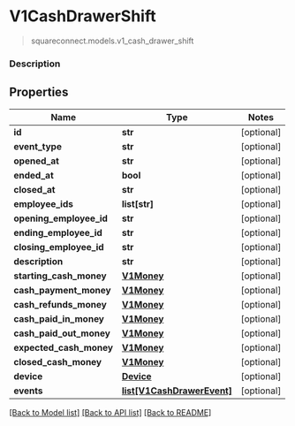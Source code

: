 # V1CashDrawerShift
> squareconnect.models.v1_cash_drawer_shift

### Description

## Properties
Name | Type | Notes
------------ | ------------- | -------------
**id** | **str** | [optional] 
**event_type** | **str** | [optional] 
**opened_at** | **str** | [optional] 
**ended_at** | **bool** | [optional] 
**closed_at** | **str** | [optional] 
**employee_ids** | **list[str]** | [optional] 
**opening_employee_id** | **str** | [optional] 
**ending_employee_id** | **str** | [optional] 
**closing_employee_id** | **str** | [optional] 
**description** | **str** | [optional] 
**starting_cash_money** | [**V1Money**](V1Money.md) | [optional] 
**cash_payment_money** | [**V1Money**](V1Money.md) | [optional] 
**cash_refunds_money** | [**V1Money**](V1Money.md) | [optional] 
**cash_paid_in_money** | [**V1Money**](V1Money.md) | [optional] 
**cash_paid_out_money** | [**V1Money**](V1Money.md) | [optional] 
**expected_cash_money** | [**V1Money**](V1Money.md) | [optional] 
**closed_cash_money** | [**V1Money**](V1Money.md) | [optional] 
**device** | [**Device**](Device.md) | [optional] 
**events** | [**list[V1CashDrawerEvent]**](V1CashDrawerEvent.md) | [optional] 

[[Back to Model list]](../README.md#documentation-for-models) [[Back to API list]](../README.md#documentation-for-api-endpoints) [[Back to README]](../README.md)


